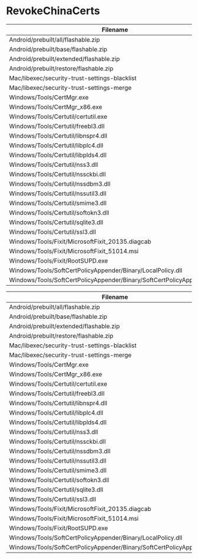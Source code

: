 RevokeChinaCerts
==============

Filename | SHA-3(256)
--- | ---
Android/prebuilt/all/flashable.zip | D153747BF345EBBA890ECFCCADC6368A84864276E1EE8F055032B5C3764B3EBA
Android/prebuilt/base/flashable.zip | D8FEEDD391C3BD60D0AC3E6E051F2EFD1D4BC654524E769ECD82A528B54C5499
Android/prebuilt/extended/flashable.zip | 5039574BB671842167F694B16B95D7E4887FA12F6A17ADEDDD3E8069B2EA714C
Android/prebuilt/restore/flashable.zip | 66FD567D3F33D0144EEA2FC2788A0E96D579D1C1E2A00E7274E0E702C5B9BEDA
Mac/libexec/security-trust-settings-blacklist | 7FEC5F46CDC0BD1EF677C0AF4D45E58E8928A8DF892A3D2576407406270E4DD4
Mac/libexec/security-trust-settings-merge | 8F4E8AB79223825FCA2EF8828B772BB6B3D52580AB7ED36474F8FEE178343CC9
Windows/Tools/CertMgr.exe | D1F4D88E351B9B0781697AB4AF7614EBD4C02A08F3564E75D9F327F11C203805
Windows/Tools/CertMgr_x86.exe | 795C0A45043C9816EE0B6347AF1AAE376D7B2155566F99D65628E2A2463E7E1C
Windows/Tools/Certutil/certutil.exe | 8A6A0B6BA6C4666037211596CCE336FD4D3E50D65FE14A84A658F7B452AFB785
Windows/Tools/Certutil/freebl3.dll | AD698CDA38379E71FA847129CAA13AE64D1BDAF4B2D675EA944F9116BDE150A7
Windows/Tools/Certutil/libnspr4.dll | 06D6D184C8EB1F8F7743FA580D4B087A3D927463347A8905F4A41B0E08960008
Windows/Tools/Certutil/libplc4.dll | 6ACF562877F10C0DDA3144FD5471177E6192A507E5B9592B4C2598EB88D18377
Windows/Tools/Certutil/libplds4.dll | A770CAE12E5C05109A5B087A47C1DBD36ED2C83FC18F43C963A020F25CEA7CD7
Windows/Tools/Certutil/nss3.dll | F6EAD98F1C4D863B172DA064538736508D8B55C7295F9990B80E9EE37DAC813D
Windows/Tools/Certutil/nssckbi.dll | 9B58D49D8B1511464BB040C5F32FB26F1D4E4373D21BBB9F03F0923258C5635B
Windows/Tools/Certutil/nssdbm3.dll | 4A450C756532071B9F9E98A1AF919F19C06B192CFF885315714F9BFBA1A533EB
Windows/Tools/Certutil/nssutil3.dll | 172D0AE905E2F6F646BCD57E0A50D4FF38E6C4059EFFC8D02E194028C794C862
Windows/Tools/Certutil/smime3.dll | 69924A9D9455BE78EEC1E11A68FFB871CAD823EF7589C9D6AB0201BBE39C711B
Windows/Tools/Certutil/softokn3.dll | 1954EAED9405192F9DD022E81BFB711A0B6CA7651C9E269E0C884484F51083E1
Windows/Tools/Certutil/sqlite3.dll | E59D855F8B8F040FDA5B03F3D47C379B9FD0F3AF0B3653BB75AE1649FB503808
Windows/Tools/Certutil/ssl3.dll | 38677DEEBC8C2D9DE78E6D4643D894E715BA65366ED0271D4FA43EEAC2D271BB
Windows/Tools/Fixit/MicrosoftFixit_20135.diagcab | 7121D2027E619CB8A8E45120588BC396B8152114F325392B33AD63FFA0DDE1AA
Windows/Tools/Fixit/MicrosoftFixit_51014.msi | 38EB89A9B0E1808AFBD67B5FD09A2938DB5D66DCA1233D2FAF0B4CAED03BDB3F
Windows/Tools/Fixit/RootSUPD.exe | 865F90501F42A1F01A76EB9294A4995A7D917551967065534555ADDC498669F1
Windows/Tools/SoftCertPolicyAppender/Binary/LocalPolicy.dll | 880EFB6C04F8B23EBD87F889A38A6EF5F839C0D59EC2FD53F77EC95B6EE2652E
Windows/Tools/SoftCertPolicyAppender/Binary/SoftCertPolicyAppender.exe | 928B4810412F805DC972408A3A94CF411E059B7D62C678FDE755A737AFBBB711

Filename | SHA-2(256)
--- | ---
Android/prebuilt/all/flashable.zip | 7B0FDF2BC0B198EC51885D35D37A9BDDE8C77041389214B1F4EC804331EBAF0E
Android/prebuilt/base/flashable.zip | 38978F98FC746F445D29E46908A40A364C27AD45386B8009353BC73693E8FC3A
Android/prebuilt/extended/flashable.zip | 78A4D207B3531A4FFDFB3A7027C0674994E45F09450E91B138E56D39B530108F
Android/prebuilt/restore/flashable.zip | BAB8DA5ECC45CB6FC9584E13ECC6A8DCC2EC631E01F3BEBC49F7B5732381E2E0
Mac/libexec/security-trust-settings-blacklist | D588DC6725002F05A8B8A32D0029FA3820C797A1CCAF8A78D29CBFC42926F1BE
Mac/libexec/security-trust-settings-merge | 96165F3FA0F4B8154B0BF40319FE1E8E4AE6017A103261613FB7CD109B13D51D
Windows/Tools/CertMgr.exe | 86F59A37724772C72E000289B062EC1960AC49D0602FBB8E5940B1B01B321D0F
Windows/Tools/CertMgr_x86.exe | 98D79697304084B0ADAEED06BB1EC4D490CEF370BF51BE413C07178EEA14FCE0
Windows/Tools/Certutil/certutil.exe | BD238840D2CDD5282E4A00AA4F55C49DFA5134CACAC5743BAC01384D9A992396
Windows/Tools/Certutil/freebl3.dll | BF7B20717E9B944420CBC356250B6E6CB7203F74AE0629A86D221E5E268DE2AF
Windows/Tools/Certutil/libnspr4.dll | 7B352FB9AD8178C5494B1C4DEF0BDFC3D141B605B8408CA988079967F489964D
Windows/Tools/Certutil/libplc4.dll | DD903FBABA52649CC8FAAB728734B001773671FF878508C1876F9417F1C38DE5
Windows/Tools/Certutil/libplds4.dll | F1AC34F46C6CA949CEA28B689D336110FB6862C5C308F504EBF4CCF6D38617E3
Windows/Tools/Certutil/nss3.dll | 1FCB20CC48D2474920364F00E94E3F250F450B2072CB81B0DD9559715F7B227F
Windows/Tools/Certutil/nssckbi.dll | 12D1838DF146491C305B2BA4EFA95FA97EE03D336E0EBC13FF334851D2BDC60F
Windows/Tools/Certutil/nssdbm3.dll | 0727BDF7AD5780673121003AE4BE19B723BD9385C31103B114D7746B31803405
Windows/Tools/Certutil/nssutil3.dll | 531323640566E0F8EC382E85A03C6A34ADA1BF27DDA40A6D663E69F1B59F30FC
Windows/Tools/Certutil/smime3.dll | 128D44B78554EEA068F93A8810D072ED44822D255F291F5074DBC2222000C94E
Windows/Tools/Certutil/softokn3.dll | 603574D2D35C88773DA140D9FB77B6CFA0AC4C95A94CDA0C9940323E8F38F386
Windows/Tools/Certutil/sqlite3.dll | 4C1704EF920BBC153F419B0EE4805B942862B96A3B70A56A9196F28A66A837BF
Windows/Tools/Certutil/ssl3.dll | BF08FF27B6EA5993D8B6BB66FAE10290442F8445FDEFB5E675B099D70FC2B152
Windows/Tools/Fixit/MicrosoftFixit_20135.diagcab | 8754ED0492B9ED509221CD0CFA918E86BF9FF7F52331D62455B32F3E2F1361D0
Windows/Tools/Fixit/MicrosoftFixit_51014.msi | B777B520A98563548E4A56D7DE0AE3B9413C7DDBCD10DE625143876F102E569A
Windows/Tools/Fixit/RootSUPD.exe | 2BFF74B83DC66FC74DF2F527071C1CA80A992BA2B887F6043B09564D1B814213
Windows/Tools/SoftCertPolicyAppender/Binary/LocalPolicy.dll | 77A1D9CA18CF70927BB7FC46D3EDAE88CB08472B2ABE554ED9EDBD28D2D9795F
Windows/Tools/SoftCertPolicyAppender/Binary/SoftCertPolicyAppender.exe | 310ACC716AF33FA97555C6146821241B8FED43D76AF0FA1DEC279017C2F273D1
